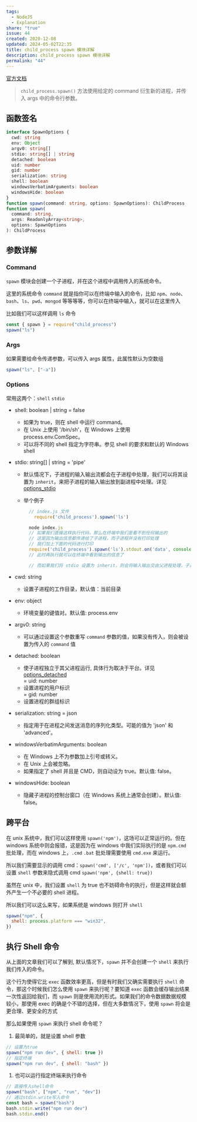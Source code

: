 ```yaml
---  
tags:  
  - NodeJS  
  - Explanation  
share: "true"  
issue: 44
created: 2020-12-08
updated: 2024-05-02T22:35  
title: child_process spawn 模块详解
description: child_process spawn 模块详解
permalink: "44"
---  
```

  
[官方文档](http://nodejs.cn/api/child_process.html#child_process_child_process_spawn_command_args_options)  
  
> `child_process.spawn()` 方法使用给定的 command 衍生新的进程，并传入 args 中的命令行参数。  
  
## 函数签名  
  
```typescript  
interface SpawnOptions {  
  cwd: string  
  env: Object  
  argv0: string[]  
  stdio: string[] | string  
  detached: boolean  
  uid: number  
  gid: number  
  serialization: string  
  shell: boolean  
  windowsVerbatimArguments: boolean  
  windowsHide: boolean  
}  
function spawn(command: string, options: SpawnOptions): ChildProcess  
function spawn(  
  command: string,  
  args: ReadonlyArray<string>,  
  options: SpawnOptions  
): ChildProcess  
```  
  
## 参数详解  
  
### Command  
  
`spawn` 模块会创建一个子进程，并在这个进程中调用传入的系统命令。  
  
这里的系统命令 `command` 就是指你可以在终端中输入的命令，比如 `npm`、`node`、`bash`、`ls`、`pwd`、`mongod` 等等等等，你可以在终端中输入，就可以在这里传入  
  
比如我们可以这样调用 `ls` 命令  
  
```js  
const { spawn } = require("child_process")  
spawn("ls")  
```  
  
### Args  
  
如果需要给命令传递参数，可以传入 args 属性，此属性默认为空数组  
  
```js  
spawn("ls", ["-a"])  
```  
  
### Options  
  
常用这两个：`shell` `stdio`  
  
- shell: boolean | string = false  
  - 如果为 true，则在 shell 中运行 command。  
  - 在 Unix 上使用 '/bin/sh'，在 Windows 上使用 process.env.ComSpec。  
  - 可以将不同的 shell 指定为字符串。参见 shell 的要求和默认的 Windows shell  
- stdio: string[] | string = 'pipe'  
  - 默认情况下，子进程的输入输出流都会在子进程中处理，我们可以将其设置为 `inherit`，来把子进程的输入输出放到副进程中处理。详见 [options_stdio](http://nodejs.cn/api/child_process.html#child_process_options_stdio)  
  - 举个例子  
  
    ```js  
      // index.js 文件  
        require('child_process').spawn('ls')  
  
      node index.js  
      // 如果我们直接这样执行代码，那么在终端中我们是看不到任何输出的  
      // 这是因为输出信息都传递给了子进程，而子进程并没有打印处理  
      // 我们加上下面的代码进行打印  
      require('child_process').spawn('ls').stdout.on('data', console.log)  
      // 此时再执行就可以在终端中看到输出的信息了  
  
      // 而如果我们将 stdio 设置为 inherit，则会将输入输出交由父进程处理，子进程不需要监听事件也可以在终端中看到输出的信息了  
    ```  
  
- cwd: string  
  - 设置子进程的工作目录，默认值：当前目录  
- env: object  
  - 环境变量的键值对。默认值: process.env  
- argv0: string  
  - 可以通过设置这个参数重写 `command` 参数的值，如果没有传入，则会被设置为传入的 `command` 值  
- detached: boolean  
  - 使子进程独立于其父进程运行, 具体行为取决于平台。详见 [options_detached](http://nodejs.cn/api/child_process.html#child_process_options_detached)    
    = uid: number  
  - 设置进程的用户标识    
    = gid: number  
  - 设置进程的群组标识  
- serialization: string = json  
  - 指定用于在进程之间发送消息的序列化类型。可能的值为 'json' 和 'advanced'。  
- windowsVerbatimArguments: boolean  
  - 在 Windows 上不为参数加上引号或转义。  
  - 在 Unix 上会被忽略。  
  - 如果指定了 shell 并且是 CMD，则自动设为 true。默认值: false。  
- windowsHide: boolean  
  - 隐藏子进程的控制台窗口（在 Windows 系统上通常会创建）。默认值: false。  
  
## 跨平台  
  
在 unix 系统中，我们可以这样使用 `spawn('npm')`，这场可以正常运行的。但在 windows 系统中则会报错，这是因为在 windows 中我们实际执行的是 `npm.cmd` 批处理，而在 windows 上，`.cmd` `.bat` 批处理需要使用 `cmd.exe` 来运行。  
  
所以我们需要显示的调用 cmd：`spawn('cmd', ['/c', 'npm'])`，或者我们可以设置 `shell` 参数来隐式调用 cmd `spawn('npm', {shell: true})`  
  
虽然在 unix 中，我们设置 `shell` 为 true 也不妨碍命令的执行，但是这样就会额外产生一个不必要的 shell 进程。  
  
所以我们可以这么来写，如果系统是 windows 则打开 `shell`  
  
```js  
spawn("npm", {  
  shell: process.platform === "win32",  
})  
```  
  
## 执行 Shell 命令  
  
从上面的文章我们可以了解到, 默认情况下，`spawn` 并不会创建一个 `shell` 来执行我们传入的命令。  
  
这个行为使得它比 `exec` 函数效率更高，但是有时我们又确实需要执行 `shell` 命令，那这个时候我们怎么使用 `spawn` 来执行呢？要知道 `exec` 函数会缓存输出结果一次性返回给我们，而 `spawn` 则是使用流的形式。如果我们的命令数据数据规模较小，那使用 exec 的确是个不错的选择，但在大多数情况下，使用 `spawn` 将会是更合理、更安全的方式  
  
那么如果使用 `spawn` 来执行 shell 命令呢？  
  
1. 最简单的，就是设置 shell 参数  
  
```js  
// 设置为true  
spawn("npm run dev", { shell: true })  
// 指定终端  
spawn("npm run dev", { shell: "bash" })  
```  
  
1. 也可以运行指定终端来执行命令  
  
```js  
// 直接传入shell命令  
spawn("bash", ["npm", "run", "dev"])  
// 通过stdin.write写入命令  
const bash = spawn("bash")  
bash.stdin.write("npm run dev")  
bash.stdin.end()  
```  
